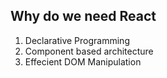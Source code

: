 ## Why do we need React

1. Declarative Programming
2. Component based architecture
3. Effecient DOM Manipulation